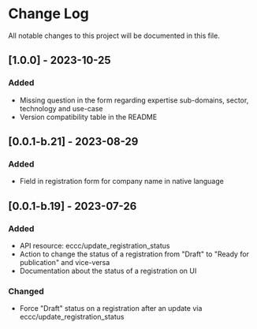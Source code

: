 # Change Log
All notable changes to this project will be documented in this file.

## [1.0.0] - 2023-10-25

### Added

- Missing question in the form regarding expertise sub-domains, sector, technology and use-case
- Version compatibility table in the README

## [0.0.1-b.21] - 2023-08-29

### Added

- Field in registration form for company name in native language

## [0.0.1-b.19] - 2023-07-26

### Added

- API resource: eccc/update_registration_status
- Action to change the status of a registration from "Draft" to "Ready for publication" and vice-versa
- Documentation about the status of a registration on UI

### Changed

- Force "Draft" status on a registration after an update via eccc/update_registration_status
